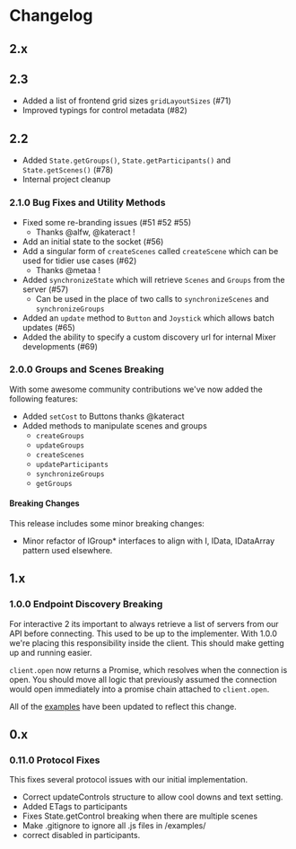 # Changelog

## 2.x

## 2.3
- Added a list of frontend grid sizes `gridLayoutSizes` (#71)
- Improved typings for control metadata (#82)

## 2.2
- Added `State.getGroups()`, `State.getParticipants()` and `State.getScenes()` (#78)
- Internal project cleanup

### 2.1.0 Bug Fixes and Utility Methods

- Fixed some re-branding issues (#51 #52 #55)
  - Thanks @alfw, @kateract !
- Add an initial state to the socket (#56)
- Add a singular form of `createScenes` called `createScene` which can be used for tidier use cases (#62)
  - Thanks @metaa !
- Added `synchronizeState` which will retrieve `Scenes` and `Groups` from the server (#57)
  - Can be used in the place of two calls to `synchronizeScenes` and `synchronizeGroups`
- Added an `update` method to `Button` and `Joystick` which allows batch updates (#65)
- Added the ability to specify a custom discovery url for internal Mixer developments (#69)

### 2.0.0 Groups and Scenes **Breaking**

With some awesome community contributions we've now added the following features:

- Added `setCost` to Buttons thanks @kateract
- Added methods to manipulate scenes and groups
  - `createGroups`
  - `updateGroups`
  - `createScenes`
  - `updateParticipants`
  - `synchronizeGroups`
  - `getGroups`

#### Breaking Changes

This release includes some minor breaking changes:

- Minor refactor of IGroup* interfaces to align with I, IData, IDataArray pattern used elsewhere.

## 1.x

### 1.0.0 Endpoint Discovery **Breaking**

For interactive 2 its important to always retrieve a list of servers from our API before connecting. This used to be up to the implementer. With 1.0.0 we're placing this responsibility inside the client. This should make getting up and running easier.

`client.open` now returns a Promise, which resolves when the connection is open. You should move all logic that previously assumed the connection would open immediately into a promise chain attached to `client.open`.

All of the [examples](examples/) have been updated to reflect this change.

## 0.x

### 0.11.0 Protocol Fixes

This fixes several protocol issues with our initial implementation.

- Correct updateControls structure to allow cool downs and text setting.
- Added ETags to participants
- Fixes State.getControl breaking when there are multiple scenes
- Make .gitignore to ignore all .js files in /examples/
- correct disabled in participants.
